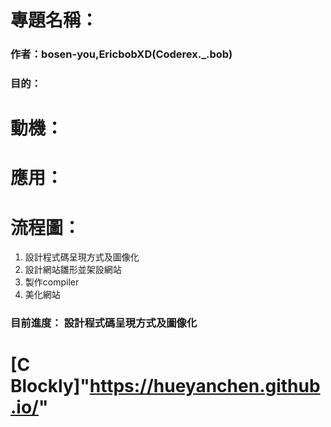 # 專題名稱：
### 作者：bosen-you,EricbobXD(Coderex._.bob)
### 目的： 

# 動機：

# 應用：

# 流程圖：
1. 設計程式碼呈現方式及圖像化
2. 設計網站雛形並架設網站
3. 製作compiler
4. 美化網站
### 目前進度： 設計程式碼呈現方式及圖像化

# [C Blockly]"https://hueyanchen.github.io/"
